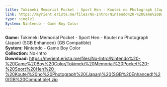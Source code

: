 ```yaml
---
title: Tokimeki Memorial Pocket - Sport Hen - Koutei no Photograph (Japan) (SGB Enhanced) (GB Compatible)
link: https://myrient.erista.me/files/No-Intro/Nintendo%20-%20Game%20Boy%20Color/Tokimeki%20Memorial%20Pocket%20-%20Sport%20Hen%20-%20Koutei%20no%20Photograph%20(Japan)%20(SGB%20Enhanced)%20(GB%20Compatible).zip
type: single1
System: Nintendo - Game Boy Color
---
```

<b>Game:</b> Tokimeki Memorial Pocket - Sport Hen - Koutei no Photograph (Japan) (SGB Enhanced) (GB Compatible)<br>
<b>System:</b> Nintendo - Game Boy Color<br>
<b>Collection:</b> No-Intro<br>
<b>Download:</b> https://myrient.erista.me/files/No-Intro/Nintendo%20-%20Game%20Boy%20Color/Tokimeki%20Memorial%20Pocket%20-%20Sport%20Hen%20-%20Koutei%20no%20Photograph%20(Japan)%20(SGB%20Enhanced)%20(GB%20Compatible).zip